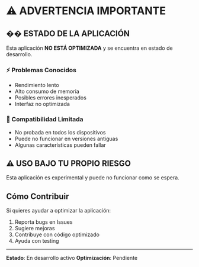 # ⚠️ ADVERTENCIA IMPORTANTE

## �� ESTADO DE LA APLICACIÓN

Esta aplicación **NO ESTÁ OPTIMIZADA** y se encuentra en estado de desarrollo.

### ⚡ Problemas Conocidos
- Rendimiento lento
- Alto consumo de memoria
- Posibles errores inesperados
- Interfaz no optimizada

### 📱 Compatibilidad Limitada
- No probada en todos los dispositivos
- Puede no funcionar en versiones antiguas
- Algunas características pueden fallar

## ⚠️ USO BAJO TU PROPIO RIESGO

Esta aplicación es experimental y puede no funcionar como se espera.

## Cómo Contribuir

Si quieres ayudar a optimizar la aplicación:

1. Reporta bugs en Issues
2. Sugiere mejoras
3. Contribuye con código optimizado
4. Ayuda con testing

---
**Estado**: En desarrollo activo
**Optimización**: Pendiente
